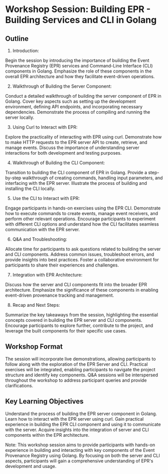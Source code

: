 # Workshop Session: Building EPR - Building Services and CLI in Golang

## Outline

1. Introduction:

Begin the session by introducing the importance of building the Event Provenance
Registry (EPR) services and Command-Line Interface (CLI) components in Golang.
Emphasize the role of these components in the overall EPR architecture and how
they facilitate event-driven operations.

2. Walkthrough of Building the Server Component:

Conduct a detailed walkthrough of building the server component of EPR in
Golang. Cover key aspects such as setting up the development environment,
defining API endpoints, and incorporating necessary dependencies. Demonstrate
the process of compiling and running the server locally.

3. Using Curl to Interact with EPR:

Explore the practicality of interacting with EPR using curl. Demonstrate how to
make HTTP requests to the EPR server API to create, retrieve, and manage events.
Discuss the importance of understanding server interactions for both development
and testing purposes.

4. Walkthrough of Building the CLI Component:

Transition to building the CLI component of EPR in Golang. Provide a
step-by-step walkthrough of creating commands, handling input parameters, and
interfacing with the EPR server. Illustrate the process of building and
installing the CLI locally.

5. Use the CLI to Interact with EPR:

Engage participants in hands-on exercises using the EPR CLI. Demonstrate how to
execute commands to create events, manage event receivers, and perform other
relevant operations. Encourage participants to experiment with different CLI
options and understand how the CLI facilitates seamless communication with the
EPR server.

6. Q&A and Troubleshooting:

Allocate time for participants to ask questions related to building the server
and CLI components. Address common issues, troubleshoot errors, and provide
insights into best practices. Foster a collaborative environment for
participants to share their experiences and challenges.

7. Integration with EPR Architecture:

Discuss how the server and CLI components fit into the broader EPR architecture.
Emphasize the significance of these components in enabling event-driven
provenance tracking and management.

8. Recap and Next Steps:

Summarize the key takeaways from the session, highlighting the essential
concepts covered in building the EPR server and CLI components. Encourage
participants to explore further, contribute to the project, and leverage the
built components for their specific use cases.

## Workshop Format

The session will incorporate live demonstrations, allowing participants to
follow along with the exploration of the EPR Server and CLI. Practical exercises
will be integrated, enabling participants to navigate the project structure and
identify key components. Q&A sessions will be interspersed throughout the
workshop to address participant queries and provide clarifications.

## Key Learning Objectives

Understand the process of building the EPR server component in Golang. Learn how
to interact with the EPR server using curl. Gain practical experience in
building the EPR CLI component and using it to communicate with the server.
Acquire insights into the integration of server and CLI components within the
EPR architecture.

Note: This workshop session aims to provide participants with hands-on
experience in building and interacting with key components of the Event
Provenance Registry using Golang. By focusing on both the server and CLI
aspects, participants will gain a comprehensive understanding of EPR's
development and usage.
